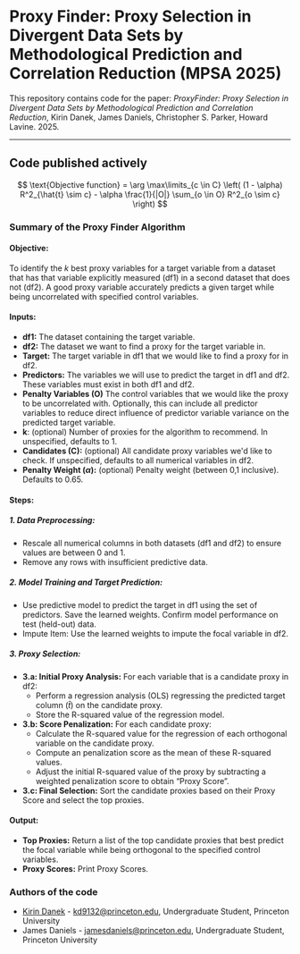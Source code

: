# Proxy Finder: Proxy Selection in Divergent Data Sets by Methodological Prediction and Correlation Reduction (MPSA 2025)

This repository contains code for the paper:
*ProxyFinder: Proxy Selection in Divergent Data Sets by Methodological Prediction and Correlation Reduction*, Kirin Danek, James Daniels, Christopher S. Parker, Howard Lavine. 2025.

------
Code published actively
------

$$
\text{Objective function} = \arg \max\limits_{c \in C} \left( (1 - \alpha) R^2_{\hat{t} \sim c} - \alpha \frac{1}{|O|} \sum_{o \in O} R^2_{o \sim c} \right)
$$

### Summary of the Proxy Finder Algorithm  

#### Objective:  
To identify the *k* best proxy variables for a target variable from a dataset that has that variable explicitly measured (df1) in a second dataset that does not (df2). A good proxy variable accurately predicts a given target while being uncorrelated with specified control variables.   

#### Inputs:

 - **df1:** The dataset containing the target variable.
 - **df2:** The dataset we want to find a proxy for the target variable in.
 - **Target:** The target variable in df1 that we would like to find a proxy for in df2.
 - **Predictors:** The variables we will use to predict the target in df1 and df2. These variables must exist in both df1 and df2.
 - **Penalty Variables (O)** The control variables that we would like the proxy to be uncorrelated with. Optionally, this can include all predictor variables to reduce direct influence of predictor variable variance on the predicted target variable.
 - **k**: (optional) Number of proxies for the algorithm to recommend. In unspecified, defaults to 1.
 - **Candidates (C):** (optional) All candidate proxy variables we'd like to check. If unspecified, defaults to all numerical variables in df2.
 - **Penalty Weight ($\alpha$):** (optional) Penalty weight (between 0,1 inclusive). Defaults to 0.65.
   
#### Steps:
##### 1. Data Preprocessing:  
 - Rescale all numerical columns in both datasets (df1 and df2) to ensure values are between 0 and 1.
 - Remove any rows with insufficient predictive data.
##### 2. Model Training and Target Prediction:
 - Use predictive model to predict the target in df1 using the set of predictors. Save the learned weights. Confirm model performance on test (held-out) data.
 - Impute Item: Use the learned weights to impute the focal variable in df2.
##### 3. Proxy Selection:
 - **3.a: Initial Proxy Analysis:** For each variable that is a candidate proxy in df2:
   - Perform a regression analysis (OLS) regressing the predicted target column ($\hat{t}$) on the candidate proxy.
   - Store the R-squared value of the regression model.
 - **3.b: Score Penalization:** For each candidate proxy:
   - Calculate the R-squared value for the regression of each orthogonal variable on the candidate proxy.
   - Compute an penalization score as the mean of these R-squared values.
   - Adjust the initial R-squared value of the proxy by subtracting a weighted penalization score to obtain “Proxy Score”.
 - **3.c: Final Selection:** Sort the candidate proxies based on their Proxy Score and select the top proxies.

#### Output:
 - **Top Proxies:** Return a list of the top candidate proxies that best predict the focal variable while being orthogonal to the specified control variables.
 - **Proxy Scores:** Print Proxy Scores.

### Authors of the code
- [Kirin Danek](https://kirin2d2.github.io) - kd9132@princeton.edu, Undergraduate Student, Princeton University
- James Daniels - jamesdaniels@princeton.edu, Undergraduate Student, Princeton University

